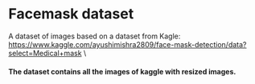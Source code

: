 # Facemask dataset 
A dataset of images based on a dataset from Kagle: \
https://www.kaggle.com/ayushimishra2809/face-mask-detection/data?select=Medical+mask \
#### The dataset contains all the images of kaggle with resized images.

